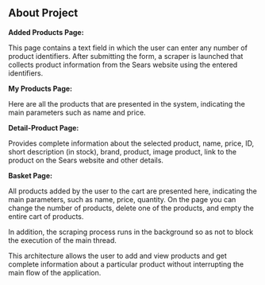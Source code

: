 ## About Project

**Added Products Page:**

This page contains a text field in which the user can enter any number of product identifiers. After submitting the
form, a scraper is launched that collects product information from the Sears website using the entered identifiers.

**My Products Page:**

Here are all the products that are presented in the system, indicating the main parameters such as name and price.

**Detail-Product Page:**

Provides complete information about the selected product, name, price, ID, short description (in stock), brand, product,
image product, link to the product on the Sears website and other details.

**Basket Page:**

All products added by the user to the cart are presented here, indicating the main parameters, such as name, price,
quantity. On the page you can change the number of products, delete one of the products, and empty the entire cart of
products.

In addition, the scraping process runs in the background so as not to block the execution of the main thread.

This architecture allows the user to add and view products and get complete information about a particular product
without interrupting the main flow of the application.